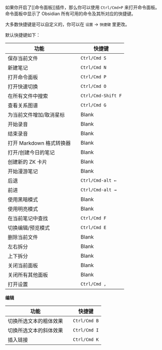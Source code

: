 如果你开启了[[命令面板]]插件，那么你可以使用 `Ctrl/Cmd+P` 来打开命令面板。命令面板中显示了 Obsidian 所有可用的命令及其所对应的快捷键。

大多数快捷键是可以自定义的，你可以在 `设置` -> `快捷键` 里更改。

默认快捷键如下：

| 功能                     |     | 快捷键             |
| ------------------------ | --- | ------------------ |
| 保存当前文件             |     | `Ctrl/Cmd S`       |
| 新建笔记                 |     | `Ctrl/Cmd N`       |
| 打开命令面板             |     | `Ctrl/Cmd P`       |
| 打开快速切换             |     | `Ctrl/Cmd O`       |
| 在所有文件中搜索         |     | `Ctrl/Cmd-Shift F` |
| 查看关系图谱             |     | `Ctrl/Cmd G`       |
| 为当前文件增加/取消星标  |     | Blank              |
| 开始录音                 |     | Blank              |
| 结束录音                 |     | Blank              |
| 打开 Markdown 格式转换器 |     | Blank              |
| 打开/创建今日的笔记      |     | Blank              |
| 创建新的 ZK 卡片         |     | Blank              |
| 开始漫游笔记             |     | Blank              |
| 后退                     |     | `Ctrl/Cmd-alt ←`   |
| 前进                     |     | `Ctrl/Cmd-alt →`   |
| 使用黑暗模式             |     | Blank              |
| 使用明亮模式             |     | Blank              |
| 在当前笔记中查找         |     | `Ctrl/Cmd F`       |
| 切换编辑/预览模式        |     | `Ctrl/Cmd E`       |
| 删除当前文件             |     | Blank              |
| 左右拆分                 |     | Blank              |
| 上下拆分                 |     | Blank              |
| 关闭当前面板             |     | Blank              |
| 关闭所有其他面板         |     | Blank              |
| 打开设置                 |     | `Ctrl/Cmd ,`       |

**编辑**

| 功能                   |     | 快捷键       |
| ---------------------- | --- | ------------ |
| 切换所选文本的粗体效果 |     | `Ctrl/Cmd B` |
| 切换所选文本的斜体效果 |     | `Ctrl/Cmd I` |
| 插入链接               |     | `Ctrl/Cmd K` |

